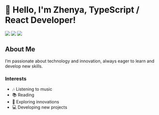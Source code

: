 # 👋 Hello, I'm Zhenya, TypeScript / React Developer!

<a href="mailto:zhenyagoroh@gmail.com"><img src="https://img.shields.io/badge/Gmail-D14836?style=for-the-badge&logo=gmail&logoColor=white" /></a>
<a href="https://www.linkedin.com/in/zhenyagoroh/"><img src="https://img.shields.io/badge/LinkedIn-0077B5?style=for-the-badge&logo=linkedin&logoColor=white" /></a>
<a href="https://www.reddit.com/user/ZideGO/"><img src="https://img.shields.io/badge/Reddit-FF4500?style=for-the-badge&logo=reddit&logoColor=white" /></a>

## About Me

I’m passionate about technology and innovation, always eager to learn and develop new skills. 

### Interests
- 🎶 Listening to music
- 📚 Reading
- 🚀 Exploring innovations
- 💻 Developing new projects

